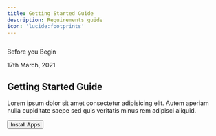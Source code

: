```yaml
---
title: Getting Started Guide
description: Requirements guide
icon: 'lucide:footprints'
---
```



<section class="container mx-auto p-10 md:py-20 px-0 md:p-10 md:px-0">
  <section class="relative px-10 md:p-0 transform duration-500 shadow-sm">
    <img class="xl:max-w-6xl" src="/e9d97aa0-f187-47e8-ab8a-34c41cc5eac6.webp" alt="">
    <div class="content bg-white dark:bg-gray-900 p-2 pt-8 md:p-12 pb-12 lg:max-w-lg w-full lg:absolute top-48 left-2">
      <div class="flex justify-between font-bold text-sm">
        <p class="text-black dark:text-white">Before you Begin</p>
        <p class="text-gray-400 dark:text-gray-300">17th March, 2021</p>
      </div>
      <h2 class="text-3xl font-semibold mt-4 md:mt-10 text-black dark:text-white">Getting Started Guide</h2>
      <p class="my-3 text-justify font-medium text-gray-700 dark:text-gray-300 leading-relaxed">
        Lorem ipsum dolor sit amet consectetur adipisicing elit. Autem aperiam nulla cupiditate saepe sed quis veritatis minus rem adipisci aliquid.
      </p>
      <button class="mt-2 md:mt-5 p-3 px-5 bg-black text-white font-bold text-sm hover:bg-purple-800">Install Apps</button>
    </div>
  </section>
</section>

